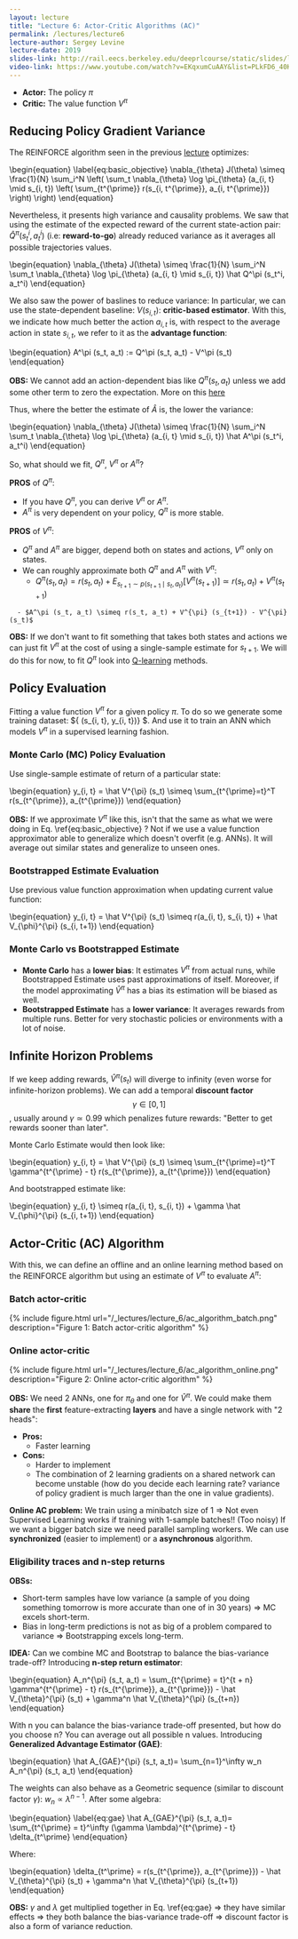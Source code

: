 ```yaml
---
layout: lecture
title: "Lecture 6: Actor-Critic Algorithms (AC)"
permalink: /lectures/lecture6
lecture-author: Sergey Levine
lecture-date: 2019
slides-link: http://rail.eecs.berkeley.edu/deeprlcourse/static/slides/lec-6.pdf
video-link: https://www.youtube.com/watch?v=EKqxumCuAAY&list=PLkFD6_40KJIwhWJpGazJ9VSj9CFMkb79A&index=7&
---
```

<!--
Disclaimer and authorship:
This article is provided for free only for your personal informational and entertainment purposes. No commercial use of it is allowed.

Please note there might be mistakes. We would be grateful to receive (constructive) criticism if you spot any. You can reach us at: ai.campus.ai@gmail.com or directly open an issue on our github repo: https://github.com/CampusAI/CampusAI.github.io

If considering to use the text please cite the original author/s of the lecture/paper.
Furthermore, please acknowledge our work by adding a link to our website: https://campusai.github.io/ and citing our names: Oleguer Canal and Federico Taschin.
-->

- **Actor:** The policy $\pi$
- **Critic:** The value function $V^\pi$

## Reducing Policy Gradient Variance

The REINFORCE algorithm seen in the previous [lecture](/lectures/lecture5) optimizes:

\begin{equation}
\label{eq:basic_objective}
\nabla_{\theta} J(\theta) \simeq 
\frac{1}{N} \sum_i^N
\left(
\sum_t \nabla_{\theta} \log \pi_{\theta} (a_{i, t} \mid s_{i, t})
\left(
\sum_{t^{\prime}} r(s_{i, t^{\prime}}, a_{i, t^{\prime}})
\right)
\right)
\end{equation}

Nevertheless, it presents high variance and causality problems.
We saw that using the estimate of the expected reward of the current state-action pair: $\hat Q^\pi (s_t^i, a_t^i)$ (i.e: **reward-to-go**) already reduced variance as it averages all possible trajectories values. 

\begin{equation}
\nabla_{\theta} J(\theta) \simeq 
\frac{1}{N} \sum_i^N \sum_t
\nabla_{\theta} \log \pi_{\theta} (a_{i, t} \mid s_{i, t}) \hat Q^\pi (s_t^i, a_t^i)
\end{equation}

We also saw the power of baslines to reduce variance:
In particular, we can use the state-dependent baseline: $V(s_{i, t})$: **critic-based estimator**.
With this, we indicate how much better the action $a_{i, t}$ is, with respect to the average action in state $s_{i, t}$, we refer to it as the **advantage function**:

\begin{equation}
A^\pi (s_t, a_t) := Q^\pi (s_t, a_t) - V^\pi (s_t)
\end{equation}

**OBS:** We cannot add an action-dependent bias like $Q^\pi (s_t, a_t)$ unless we add some other term to zero the expectation.
More on this [here](https://arxiv.org/abs/1611.02247)

Thus, where the better the estimate of $\hat A$ is, the lower the variance:

\begin{equation}
\nabla_{\theta} J(\theta) \simeq 
\frac{1}{N} \sum_i^N \sum_t
\nabla_{\theta} \log \pi_{\theta} (a_{i, t} \mid s_{i, t}) \hat A^\pi (s_t^i, a_t^i)
\end{equation}

So, what should we fit, $Q^\pi$, $V^\pi$ or $A^\pi$?

**PROS** of $Q^\pi$:
  - If you have $Q^\pi$, you can derive $V^\pi$ or $A^\pi$.
  - $A^\pi$ is very dependent on your policy, $Q^\pi$ is more stable.

**PROS** of $V^\pi$:
  - $Q^\pi$ and $A^\pi$ are bigger, depend both on states and actions, $V^\pi$ only on states.
  - We can roughly approximate both $Q^\pi$ and $A^\pi$ with $V^\pi$:
      - $Q^\pi (s_t, a_t) = r(s_t, a_t) + E_{s_{t+1} \sim p(s_{t+1} \mid s_t, a_t)} [V^{\pi} (s_{t+1})] \simeq r(s_t, a_t) + V^{\pi} (s_{t+1})$
<!-- Not so sure in the approximation from the expectation to a single value -->
      - $A^\pi (s_t, a_t) \simeq r(s_t, a_t) + V^{\pi} (s_{t+1}) - V^{\pi} (s_t)$

**OBS:** If we don't want to fit something that takes both states and actions we can just fit $V^{\pi}$ at the cost of using a single-sample estimate for $s_{t+1}$.
We will do this for now, to fit $Q^\pi$ look into [Q-learning](/lectures/lecture7) methods.

## Policy Evaluation

Fitting a value function $V^\pi$ for a given policy $\pi$. To do so we generate some training dataset: $\{ (s_{i, t}, y_{i, t})\} $. And use it to train an ANN which models $V^{\pi}$ in a supervised learning fashion.

### Monte Carlo (MC) Policy Evaluation

Use single-sample estimate of return of a particular state:

\begin{equation}
y_{i, t} = \hat V^{\pi} (s_t) \simeq \sum_{t^{\prime}=t}^T r(s_{t^{\prime}}, a_{t^{\prime}})
\end{equation}

**OBS:** If we approximate $V^{\pi}$ like this, isn't that the same as what we were doing in Eq. \ref{eq:basic_objective} ? Not if we use a value function approximator able to generalize which doesn't overfit (e.g. ANNs). It will average out similar states and generalize to unseen ones.

### Bootstrapped Estimate Evaluation

Use previous value function approximation when updating current value function:

\begin{equation}
y_{i, t} = \hat V^{\pi} (s_t) \simeq r(a_{i, t}, s_{i, t}) + \hat V_{\phi}^{\pi} (s_{i, t+1})
\end{equation}

### Monte Carlo vs Bootstrapped Estimate

- **Monte Carlo** has a **lower bias**: It estimates $V^\pi$ from actual runs, while Bootstrapped Estimate uses past approximations of itself. Moreover, if the model approximating $\hat V^\pi$ has a bias its estimation will be biased as well.
- **Bootstrapped Estimate** has a **lower variance**: It averages rewards from multiple runs. Better for very stochastic policies or environments with a lot of noise.

## Infinite Horizon Problems

If we keep adding rewards, $\hat V^{\pi} (s_t)$ will diverge to infinity (even worse for infinite-horizon problems). We can add a temporal **discount factor** $$\gamma \in [0, 1]$$, usually around $\gamma \simeq 0.99$ which penalizes future rewards: "Better to get rewards sooner than later".

Monte Carlo Estimate would then look like:

\begin{equation}
y_{i, t} = \hat V^{\pi} (s_t) \simeq
\sum_{t^{\prime}=t}^T \gamma^{t^{\prime} - t} r(s_{t^{\prime}}, a_{t^{\prime}})
\end{equation}

And bootstrapped estimate like:

<!-- discount factor of gamma is the same as adding a probability of dying of 1-gamma at every time-step -->
\begin{equation}
y_{i, t} \simeq r(a_{i, t}, s_{i, t}) + \gamma \hat V_{\phi}^{\pi} (s_{i, t+1})
\end{equation}

## Actor-Critic (AC) Algorithm

With this, we can define an offline and an online learning method based on the REINFORCE algorithm but using an estimate of $V^\pi$ to evaluate $A^\pi$:

### Batch actor-critic

{% include figure.html url="/_lectures/lecture_6/ac_algorithm_batch.png" description="Figure 1: Batch actor-critic algorithm" %}

### Online actor-critic

{% include figure.html url="/_lectures/lecture_6/ac_algorithm_online.png" description="Figure 2: Online actor-critic algorithm" %}

**OBS:** We need 2 ANNs, one for $\pi_\theta$ and one for $\hat V^\pi$.
We could make them **share** the **first** feature-extracting **layers** and have a single network with "2 heads":
- **Pros:**
    - Faster learning
- **Cons:**
    - Harder to implement
    - The combination of 2 learning gradients on a shared network can become unstable (how do you decide each learning rate? variance of policy gradient is much larger than the one in value gradients).

**Online AC problem:** We train using a minibatch size of 1 $\Rightarrow$ Not even Supervised Learning works if training with 1-sample batches!! (Too noisy)
If we want a bigger batch size we need parallel sampling workers. We can use **synchronized** (easier to implement) or a **asynchronous** algorithm.

### Eligibility traces and n-step returns

**OBSs:** 
- Short-term samples have low variance (a sample of you doing something tomorrow is more accurate than one of in 30 years) $\Rightarrow$ MC excels short-term.
- Bias in long-term predictions is not as big of a problem compared to variance $\Rightarrow$ Bootstrapping excels long-term.

**IDEA:** Can we combine MC and Bootstrap to balance the bias-variance trade-off? Introducing **n-step return estimator**:

\begin{equation}
A_n^{\pi} (s_t, a_t) =
\sum_{t^{\prime} = t}^{t + n} \gamma^{t^{\prime} - t} r(s_{t^{\prime}}, a_{t^{\prime}}) - 
\hat V_{\theta}^{\pi} (s_t) + \gamma^n \hat V_{\theta}^{\pi} (s_{t+n})
\end{equation}

With n you can balance the bias-variance trade-off presented, but how do you choose n?
You can average out all possible n values. Introducing **Generalized Advantage Estimator (GAE)**:

\begin{equation}
\hat A_{GAE}^{\pi} (s_t, a_t)= \sum_{n=1}^\infty w_n A_n^{\pi} (s_t, a_t)
\end{equation}

The weights can also behave as a Geometric sequence (similar to discount factor $\gamma$): $w_n \propto \lambda^{n-1}$.
After some algebra:

\begin{equation}
\label{eq:gae}
\hat A_{GAE}^{\pi} (s_t, a_t)= \sum_{t^{\prime} = t}^\infty (\gamma \lambda)^{t^{\prime} - t} \delta_{t^\prime}
\end{equation}

Where:

\begin{equation}
\delta_{t^\prime} = r(s_{t^{\prime}}, a_{t^{\prime}}) -
\hat V_{\theta}^{\pi} (s_t) + \gamma^n \hat V_{\theta}^{\pi} (s_{t+1})
\end{equation}

**OBS:** $\gamma$ and $\lambda$ get multiplied together in Eq. \ref{eq:gae} $\Rightarrow$ they have similar effects $\Rightarrow$ they both balance the bias-variance trade-off $\Rightarrow$ discount factor is also a form of variance reduction.
